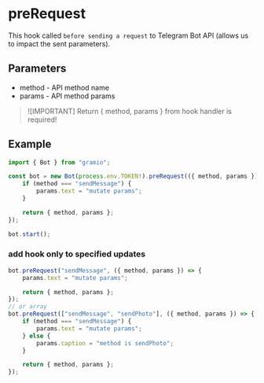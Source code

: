 # preRequest

This hook called `before sending a request` to Telegram Bot API (allows us to impact the sent parameters).

## Parameters

-   method - API method name
-   params - API method params

> ![IMPORTANT]
> Return { method, params } from hook handler is required!

## Example

```ts twoslash
import { Bot } from "gramio";

const bot = new Bot(process.env.TOKEN!).preRequest(({ method, params }) => {
    if (method === "sendMessage") {
        params.text = "mutate params";
    }

    return { method, params };
});

bot.start();
```

### add hook only to specified updates

```ts
bot.preRequest("sendMessage", ({ method, params }) => {
    params.text = "mutate params";

    return { method, params };
});
// or array
bot.preRequest(["sendMessage", "sendPhoto"], ({ method, params }) => {
    if (method === "sendMessage") {
        params.text = "mutate params";
    } else {
        params.caption = "method is sendPhoto";
    }

    return { method, params };
});
```
